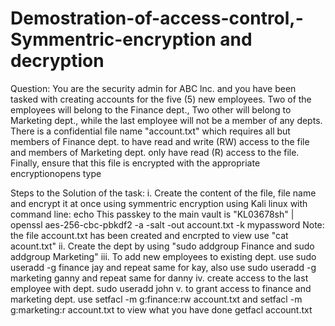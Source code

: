 # Demostration-of-access-control,-Symmentric-encryption and decryption
Question:
You are the security admin for ABC lnc. and you have been tasked with creating accounts for the five (5) new employees. Two of the employees will belong to the Finance dept., Two other will belong to Marketing dept., while the last employee will not be a member of any depts.
There is a confidential file name "account.txt" which requires all but members of Finance dept. to have read and write (RW) access to the file and members of Marketing dept. only have read (R) access to the file.
Finally, ensure that this file is encrypted with the appropriate encryptionopens type

Steps to the Solution of the task:
i. Create the content of the file, file name and encrypt it at once using symmentric encryption using Kali linux with command line: echo This passkey to the main vault is "KL03678sh" | openssl aes-256-cbc-pbkdf2 -a -salt -out account.txt -k mypassword           Note: the file account.txt has been created and encrpted to view use "cat acount.txt"
ii. Create the dept by using "sudo addgroup Finance and sudo addgroup Marketing" 
iii. To add new employees to existing dept. use sudo useradd -g finance jay and repeat same for kay, also use sudo useradd -g marketing ganny and repeat same for danny
iv. create access to the last employee with dept. sudo useradd john
v. to grant access to finance and marketing dept. use setfacl -m g:finance:rw account.txt and setfacl -m g:marketing:r account.txt
to view what you have done getfacl account.txt

